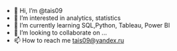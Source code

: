 - 👋 Hi, I’m @tais09
- 👀 I’m interested in analytics, statistics
- 🌱 I’m currently learning SQL,Python, Tableau, Power BI
- 💞️ I’m looking to collaborate on ...
- 📫 How to reach me tais09@yandex.ru

<!---
tais09/tais09 is a ✨ special ✨ repository because its `README.md` (this file) appears on your GitHub profile.
You can click the Preview link to take a look at your changes.
--->
